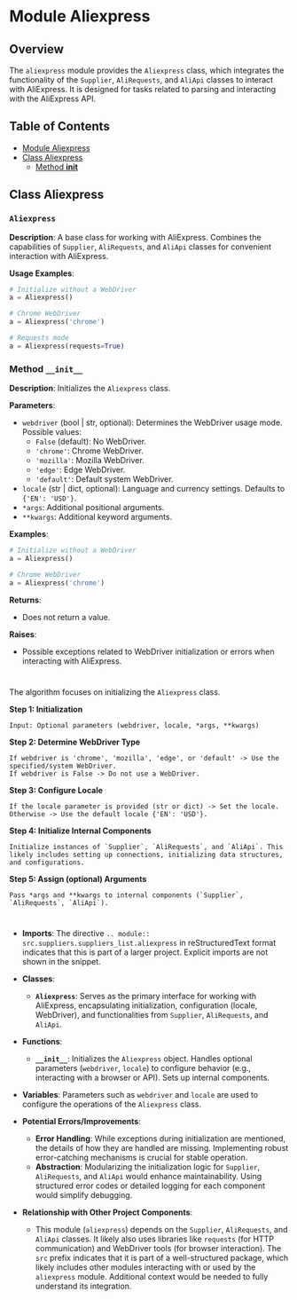 # Module Aliexpress

## Overview

The `aliexpress` module provides the `Aliexpress` class, which integrates the functionality of the `Supplier`, `AliRequests`, and `AliApi` classes to interact with AliExpress. It is designed for tasks related to parsing and interacting with the AliExpress API.

## Table of Contents

- [Module Aliexpress](#module-aliexpress)
- [Class Aliexpress](#class-aliexpress)
  - [Method __init__](#method-__init__)

## Class Aliexpress

### `Aliexpress`

**Description**: A base class for working with AliExpress. Combines the capabilities of `Supplier`, `AliRequests`, and `AliApi` classes for convenient interaction with AliExpress.

**Usage Examples**:

```python
# Initialize without a WebDriver
a = Aliexpress()

# Chrome WebDriver
a = Aliexpress('chrome')

# Requests mode
a = Aliexpress(requests=True)
```

### Method `__init__`

**Description**: Initializes the `Aliexpress` class.

**Parameters**:

- `webdriver` (bool | str, optional): Determines the WebDriver usage mode. Possible values:
  - `False` (default): No WebDriver.
  - `'chrome'`: Chrome WebDriver.
  - `'mozilla'`: Mozilla WebDriver.
  - `'edge'`: Edge WebDriver.
  - `'default'`: Default system WebDriver.
- `locale` (str | dict, optional): Language and currency settings. Defaults to `{'EN': 'USD'}`.
- `*args`: Additional positional arguments.
- `**kwargs`: Additional keyword arguments.

**Examples**:

```python
# Initialize without a WebDriver
a = Aliexpress()

# Chrome WebDriver
a = Aliexpress('chrome')
```

**Returns**:
- Does not return a value.

**Raises**:
- Possible exceptions related to WebDriver initialization or errors when interacting with AliExpress.

# <Algorithm>

The algorithm focuses on initializing the `Aliexpress` class.

**Step 1: Initialization**

```
Input: Optional parameters (webdriver, locale, *args, **kwargs)
```

**Step 2: Determine WebDriver Type**

```
If webdriver is 'chrome', 'mozilla', 'edge', or 'default' -> Use the specified/system WebDriver.
If webdriver is False -> Do not use a WebDriver.
```

**Step 3: Configure Locale**

```
If the locale parameter is provided (str or dict) -> Set the locale.
Otherwise -> Use the default locale {'EN': 'USD'}.
```

**Step 4: Initialize Internal Components**

```
Initialize instances of `Supplier`, `AliRequests`, and `AliApi`. This likely includes setting up connections, initializing data structures, and configurations.
```

**Step 5: Assign (optional) Arguments**

```
Pass *args and **kwargs to internal components (`Supplier`, `AliRequests`, `AliApi`).
```

# <Explanation>

* **Imports**: The directive `.. module::  src.suppliers.suppliers_list.aliexpress` in reStructuredText format indicates that this is part of a larger project. Explicit imports are not shown in the snippet.

* **Classes**:
  - **`Aliexpress`**: Serves as the primary interface for working with AliExpress, encapsulating initialization, configuration (locale, WebDriver), and functionalities from `Supplier`, `AliRequests`, and `AliApi`.

* **Functions**:
  - **`__init__`**: Initializes the `Aliexpress` object. Handles optional parameters (`webdriver`, `locale`) to configure behavior (e.g., interacting with a browser or API). Sets up internal components.

* **Variables**: Parameters such as `webdriver` and `locale` are used to configure the operations of the `Aliexpress` class.

* **Potential Errors/Improvements**:
  - **Error Handling**: While exceptions during initialization are mentioned, the details of how they are handled are missing. Implementing robust error-catching mechanisms is crucial for stable operation.
  - **Abstraction**: Modularizing the initialization logic for `Supplier`, `AliRequests`, and `AliApi` would enhance maintainability. Using structured error codes or detailed logging for each component would simplify debugging.

* **Relationship with Other Project Components**:
  - This module (`aliexpress`) depends on the `Supplier`, `AliRequests`, and `AliApi` classes. It likely also uses libraries like `requests` (for HTTP communication) and WebDriver tools (for browser interaction). The `src` prefix indicates that it is part of a well-structured package, which likely includes other modules interacting with or used by the `aliexpress` module. Additional context would be needed to fully understand its integration.